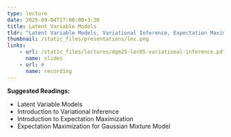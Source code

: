 ```yaml
---
type: lecture
date: 2025-09-04T17:00:00+3:30
title: Latent Variable Models 
tldr: "Latent Variable Models, Variational Inference, Expectation Maximization"
thumbnail: /static_files/presentations/lec.png
links: 
    - url: /static_files/lectures/dgm25-lec05-variational-inference.pdf
      name: slides
    - url: #
      name: recording
---
```

**Suggested Readings:**
- Latent Variable Models
- Introduction to Variational Inference
- Introduction to Expectation Maximization 
- Expectation Maximization for Gaussian Mixture Model